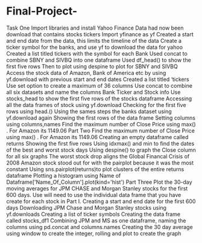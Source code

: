 # Final-Project-
Task One 
Import libraries and install Yahoo Finance 
Data had now been download that contains stocks tickers
 Import  yfinance as yf 
Created a start and end date from the data, this limits the timeline of the data 
 Create a ticker symbol for the banks, and use yf to download the data for yahoo 
Created a list titled tickers with the symbol for each Bank
Used concat to combine SBNY and SIVBQ into one dataframe 
Used df_head() to show the first five rows 
Then to plot using despine to plot for SBNY and SIVBQ
Access the stock data of Amazon, Bank of America etc by using yf.download with previous start and end dates 
Created a  list titled ‘tickers
Use set option to create a maximum  of 36 columns 
 Use concat to combine all six datasets and name the columns Bank Ticker and Stock info 
 Use stocks_head to show the first five rows of the stocks dataframe 
 Accessing all the data frames of stock using yf.download 
Checking for the first five rows using head.()
Using the sames steps the banks dataset using yf.download again
Showing the first rows of the data frame
 Setting columns using columns,names 
Find the maximum number of Close Price using max() . For Amazon its 1149.06
Part Two
Find the maximum number of Close Price using max() . For Amazon its 1149.06
Creating an empty dataframe called returns
Showing the first five rows
Using idxmax() and min to find the dates of the best and worst stock days 
Using despine() to graph the Close column for all six graphs
The worst stock drop aligns the Global Financal Crisis of 2008
Amazon stock stood out for with the pairplot because it was the most constant 
Using sns.pairplot(returns)to plot clusters of the entire returns dataframe
Plotting a histogram using Name of Dataframe['Name_Of_Column'].plot(kind='hist')
Part Three
Plot the 30-day moving averages for JPM CHASE and Morgan Stanley stocks for the first 600 days. Use will need to use the individual data frame that you have create for each stock in Part I.
Creating a start and end date for the first 600 days
Downloading JPM Chase and Morgan Stanley stocks using yf.downloads
Creating a list of ticker symbols 
Creating the data frame called stocks_df1
Combining JPM and MS as one dataframe, naming the columns using pd.concat and columns.names
Creating the 30 day average using window to create the integer, rolling  and plot to create the graph 

